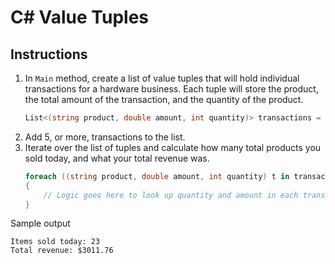 # C# Value Tuples

## Instructions

1. In `Main` method, create a list of value tuples that will hold individual transactions for a hardware business. Each tuple will store the product, the total amount of the transaction, and the quantity of the product.
    ```cs
    List<(string product, double amount, int quantity)> transactions = new List<(string, double, int)>();
    ```
1. Add 5, or more, transactions to the list.
1. Iterate over the list of tuples and calculate how many total products you sold today, and what your total revenue was.
    ```cs
    foreach ((string product, double amount, int quantity) t in transactions)
    {
        // Logic goes here to look up quantity and amount in each transaction
    }
    ```

Sample output

```
Items sold today: 23
Total revenue: $3011.76
```